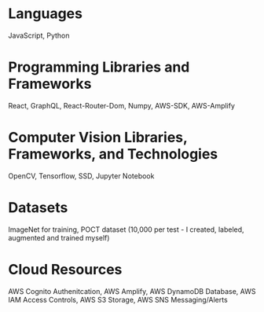 # Languages
JavaScript, Python

# Programming Libraries and Frameworks
React, GraphQL, React-Router-Dom, Numpy, AWS-SDK, AWS-Amplify

# Computer Vision Libraries, Frameworks, and Technologies
OpenCV, Tensorflow, SSD, Jupyter Notebook

# Datasets
ImageNet for training, POCT dataset (10,000 per test - I created, labeled, augmented and trained myself)

# Cloud Resources 
AWS Cognito Authenitcation, AWS Amplify, AWS DynamoDB Database, AWS IAM Access Controls, AWS S3 Storage, AWS SNS Messaging/Alerts






